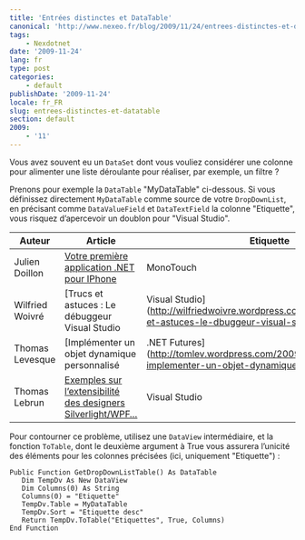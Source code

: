 ```yaml
---
title: 'Entrées distinctes et DataTable'
canonical: 'http://www.nexeo.fr/blog/2009/11/24/entrees-distinctes-et-datatabl/'
tags:
    - Nexdotnet
date: '2009-11-24'
lang: fr
type: post
categories:
    - default
publishDate: '2009-11-24'
locale: fr_FR
slug: entrees-distinctes-et-datatable
section: default
2009:
    - '11'
---
```


Vous avez souvent eu un `DataSet` dont vous vouliez considérer une colonne pour alimenter une liste déroulante pour réaliser, par exemple, un filtre ?

Prenons pour exemple la `DataTable` "MyDataTable" ci-dessous. Si vous définissez directement `MyDataTable` comme source de votre `DropDownList`, en précisant comme `DataValueField` et `DataTextField` la colonne "Etiquette", vous risquez d’apercevoir un doublon pour "Visual Studio".

| Auteur          | Article                                                     | Etiquette     |
|-----------------|-------------------------------------------------------------|---------------|
| Julien Doillon  | [Votre première application .NET pour IPhone](http://blogs.dotnet-france.com/juliend/post/MonoTouch-Votre-premiere-application-NET-pour-IPhone.aspx)                 | MonoTouch     |
| Wilfried Woivré | [Trucs et astuces : Le débuggeur Visual Studio               | Visual Studio](http://wilfriedwoivre.wordpress.com/2009/10/01/trucs-et-astuces-le-dbuggeur-visual-studio/) |
| Thomas Levesque | [Implémenter un objet dynamique personnalisé                 | .NET Futures](http://tomlev.wordpress.com/2009/10/06/c-4-0-implementer-un-objet-dynamique-personnalise/)  |
| Thomas Lebrun   | [Exemples sur l’extensibilité des designers Silverlight/WPF…](http://blogs.developpeur.org/tom/archive/2009/09/17/wpf-des-exemples-sur-l-extensibilit-des-designers-silverlight-wpf-dans-visual-studio-2010-beta-2.aspx) | Visual Studio |

Pour contourner ce problème, utilisez une `DataView` intermédiaire, et la fonction `ToTable`, dont le deuxième argument à True vous assurera l’unicité des éléments pour les colonnes précisées (ici, uniquement "Etiquette") :

```
Public Function GetDropDownListTable() As DataTable
   Dim TempDv As New DataView
   Dim Columns(0) As String
   Columns(0) = "Etiquette"
   TempDv.Table = MyDataTable
   TempDv.Sort = "Etiquette desc"
   Return TempDv.ToTable("Etiquettes", True, Columns)
End Function
```
